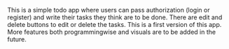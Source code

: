 This is a simple todo app where users can pass authorization (login or register) and write their tasks they think are to be done. There are edit and delete buttons to edit or delete the tasks. This is a first version of this app. More features both programmingwise and visuals are to be added in the future.
